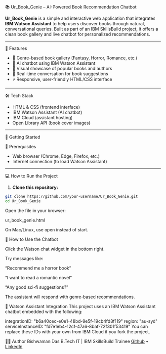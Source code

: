 📚 Ur_Book_Genie – AI-Powered Book Recommendation Chatbot

**Ur_Book_Genie** is a simple and interactive web application that integrates **IBM Watson Assistant** to help users discover books through natural, conversational queries. Built as part of an IBM SkillsBuild project, it offers a clean book gallery and live chatbot for personalized recommendations.

---

🌟 Features

- 🎨 Genre-based book gallery (Fantasy, Horror, Romance, etc.)
- 🧠 AI chatbot using IBM Watson Assistant
- 📖 Visual showcase of popular books and authors
- 💬 Real-time conversation for book suggestions
- ⚡ Responsive, user-friendly HTML/CSS interface

---

🛠 Tech Stack

- HTML & CSS (frontend interface)
- IBM Watson Assistant (AI chatbot)
- IBM Cloud (assistant hosting)
- Open Library API (book cover images)

---

🚀 Getting Started

📁 Prerequisites

- Web browser (Chrome, Edge, Firefox, etc.)
- Internet connection (to load Watson Assistant)

---

💻 How to Run the Project

1. **Clone this repository:**
```bash
git clone https://github.com/your-username/Ur_Book_Genie.git
cd Ur_Book_Genie
```

Open the file in your browser:

  ur_book_genie.html
  
  On Mac/Linux, use open instead of start.

💬 How to Use the Chatbot

Click the Watson chat widget in the bottom right.

Try messages like:

“Recommend me a horror book”

“I want to read a romantic novel”

“Any good sci-fi suggestions?”

The assistant will respond with genre-based recommendations.

🧠 Watson Assistant Integration
This project uses an IBM Watson Assistant chatbot embedded with the following:

integrationID: "b6a40cec-e0e1-48bd-9e5f-19cb4fd8f119"
region: "au-syd"
serviceInstanceID: "fd7e1eb4-12cf-47a6-8baf-72f301f53419"
You can replace these IDs with your own from IBM Cloud if you fork the project.

🙋‍♂️ Author
Bishwaman Das
B.Tech IT | IBM SkillsBuild Trainee
[Github](https://github.com/bishwamanDas) • [LinkedIn](www.linkedin.com/in/bishwamandas1102)

